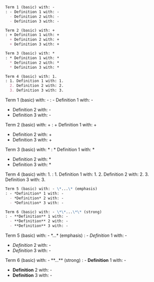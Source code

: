 <!-- ## list.basic.md ------------------- -->

```markdown
Term 1 (basic) with: -
: - Definition 1 with: -
  - Definition 2 with: -
  - Definition 3 with: -

Term 2 (basic) with: +
: + Definition 1 with: +
  + Definition 2 with: +
  + Definition 3 with: +

Term 3 (basic) with: *
: * Definition 1 with: *
  * Definition 2 with: *
  * Definition 3 with: *

Term 4 (basic) with: 1.
: 1. Definition 1 with: 1.
  2. Definition 2 with: 2.
  3. Definition 3 with: 3.
```

Term 1 (basic) with: -
: - Definition 1 with: -
  - Definition 2 with: -
  - Definition 3 with: -

Term 2 (basic) with: +
: + Definition 1 with: +
  + Definition 2 with: +
  + Definition 3 with: +

Term 3 (basic) with: *
: * Definition 1 with: *
  * Definition 2 with: *
  * Definition 3 with: *

Term 4 (basic) with: 1.
: 1. Definition 1 with: 1.
  2. Definition 2 with: 2.
  3. Definition 3 with: 3.

```markdown
Term 5 (basic) with: - \*...\* (emphasis)
: - *Definition* 1 with: -
  - *Definition* 2 with: -
  - *Definition* 3 with: -

Term 6 (basic) with: - \*\*...\*\* (strong)
: - **Definition** 1 with: -
  - **Definition** 2 with: -
  - **Definition** 3 with: -
```

Term 5 (basic) with: - \*...\* (emphasis)
: - *Definition* 1 with: -
  - *Definition* 2 with: -
  - *Definition* 3 with: -

Term 6 (basic) with: - \*\*...\*\* (strong)
: - **Definition** 1 with: -
  - **Definition** 2 with: -
  - **Definition** 3 with: -
